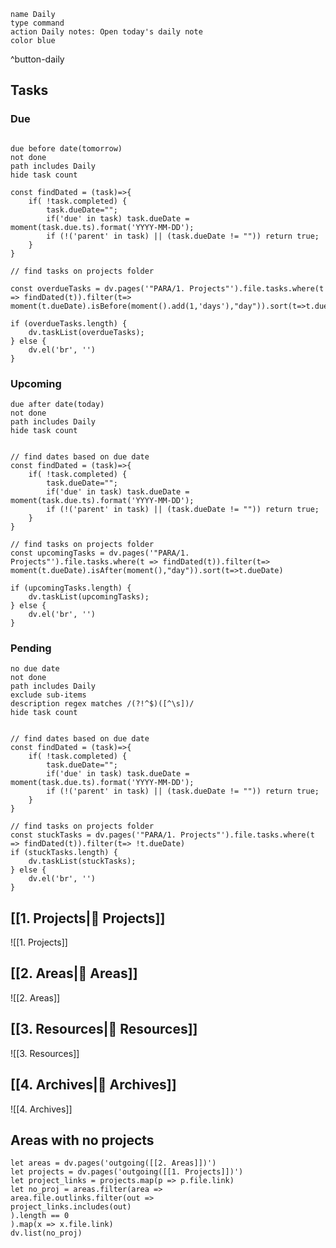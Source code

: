 
```button
name Daily
type command
action Daily notes: Open today's daily note
color blue
```
^button-daily


## Tasks
### Due
```tasks

due before date(tomorrow)
not done
path includes Daily
hide task count

```
```dataviewjs
const findDated = (task)=>{
	if( !task.completed) {
		task.dueDate="";
		if('due' in task) task.dueDate = moment(task.due.ts).format('YYYY-MM-DD');
		if (!('parent' in task) || (task.dueDate != "")) return true;
	}
}

// find tasks on projects folder

const overdueTasks = dv.pages('"PARA/1. Projects"').file.tasks.where(t => findDated(t)).filter(t=> moment(t.dueDate).isBefore(moment().add(1,'days'),"day")).sort(t=>t.dueDate);

if (overdueTasks.length) {
	dv.taskList(overdueTasks);
} else {
	dv.el('br', '')
}
```
### Upcoming
```tasks
due after date(today)
not done
path includes Daily
hide task count
```  
```dataviewjs

// find dates based on due date
const findDated = (task)=>{
	if( !task.completed) {
		task.dueDate="";
		if('due' in task) task.dueDate = moment(task.due.ts).format('YYYY-MM-DD');
		if (!('parent' in task) || (task.dueDate != "")) return true;
	}
}

// find tasks on projects folder
const upcomingTasks = dv.pages('"PARA/1. Projects"').file.tasks.where(t => findDated(t)).filter(t=> moment(t.dueDate).isAfter(moment(),"day")).sort(t=>t.dueDate)

if (upcomingTasks.length) {
	dv.taskList(upcomingTasks);
} else {
	dv.el('br', '')
}
```
### Pending
```tasks
no due date
not done 
path includes Daily
exclude sub-items
description regex matches /(?!^$)([^\s])/
hide task count
```  
```dataviewjs

// find dates based on due date
const findDated = (task)=>{
	if( !task.completed) {
		task.dueDate="";
		if('due' in task) task.dueDate = moment(task.due.ts).format('YYYY-MM-DD');
		if (!('parent' in task) || (task.dueDate != "")) return true;
	}
}

// find tasks on projects folder
const stuckTasks = dv.pages('"PARA/1. Projects"').file.tasks.where(t => findDated(t)).filter(t=> !t.dueDate)
if (stuckTasks.length) {
	dv.taskList(stuckTasks);
} else {
	dv.el('br', '')
}
```

## [[1. Projects|🔗 Projects]]
![[1. Projects]]  
## [[2. Areas|🔗 Areas]]
![[2. Areas]]  

## [[3. Resources|🔗 Resources]] 
![[3. Resources]]  
## [[4. Archives|🔗 Archives]]
![[4. Archives]]


## Areas with no projects
```dataviewjs
let areas = dv.pages('outgoing([[2. Areas]])')  
let projects = dv.pages('outgoing([[1. Projects]])')  
let project_links = projects.map(p => p.file.link)  
let no_proj = areas.filter(area =>  
area.file.outlinks.filter(out =>  
project_links.includes(out)  
).length == 0  
).map(x => x.file.link)  
dv.list(no_proj)
```